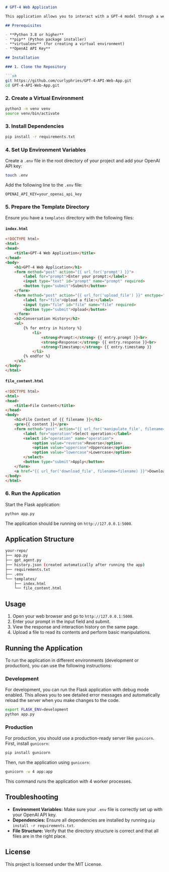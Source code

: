 ```markdown
# GPT-4 Web Application

This application allows you to interact with a GPT-4 model through a web interface. You can input prompts and get responses, with a history of your interactions stored and displayed. Additionally, you can upload files and perform basic manipulations on their contents.

## Prerequisites

- **Python 3.8 or higher**
- **pip** (Python package installer)
- **virtualenv** (for creating a virtual environment)
- **OpenAI API Key**

## Installation

### 1. Clone the Repository

```sh
git https://github.com/curlyphries/GPT-4-API-Web-App.git
cd GPT-4-API-Web-App.git
```

### 2. Create a Virtual Environment

```sh
python3 -m venv venv
source venv/bin/activate
```

### 3. Install Dependencies

```sh
pip install -r requirements.txt
```

### 4. Set Up Environment Variables

Create a `.env` file in the root directory of your project and add your OpenAI API key:

```sh
touch .env
```

Add the following line to the `.env` file:

```
OPENAI_API_KEY=your_openai_api_key
```

### 5. Prepare the Template Directory

Ensure you have a `templates` directory with the following files:

#### `index.html`

```html
<!DOCTYPE html>
<html>
<head>
    <title>GPT-4 Web Application</title>
</head>
<body>
    <h1>GPT-4 Web Application</h1>
    <form method="post" action="{{ url_for('prompt') }}">
        <label for="prompt">Enter your prompt:</label>
        <input type="text" id="prompt" name="prompt" required>
        <button type="submit">Submit</button>
    </form>
    <form method="post" action="{{ url_for('upload_file') }}" enctype="multipart/form-data">
        <label for="file">Upload a file:</label>
        <input type="file" id="file" name="file" required>
        <button type="submit">Upload</button>
    </form>
    <h2>Conversation History</h2>
    <ul>
        {% for entry in history %}
            <li>
                <strong>Prompt:</strong> {{ entry.prompt }}<br>
                <strong>Response:</strong> {{ entry.response }}<br>
                <strong>Timestamp:</strong> {{ entry.timestamp }}
            </li>
        {% endfor %}
    </ul>
</body>
</html>
```

#### `file_content.html`

```html
<!DOCTYPE html>
<html>
<head>
    <title>File Content</title>
</head>
<body>
    <h1>File Content of {{ filename }}</h1>
    <pre>{{ content }}</pre>
    <form method="post" action="{{ url_for('manipulate_file', filename=filename) }}">
        <label for="operation">Select operation:</label>
        <select id="operation" name="operation">
            <option value="reverse">Reverse</option>
            <option value="uppercase">Uppercase</option>
            <option value="lowercase">Lowercase</option>
        </select>
        <button type="submit">Apply</button>
    </form>
    <a href="{{ url_for('download_file', filename=filename) }}">Download File</a>
</body>
</html>
```

### 6. Run the Application

Start the Flask application:

```sh
python app.py
```

The application should be running on `http://127.0.0.1:5000`.

## Application Structure

```sh
your-repo/
├── app.py
├── gpt_agent.py
├── history.json (created automatically after running the app)
├── requirements.txt
├── .env
└── templates/
    ├── index.html
    └── file_content.html
```

## Usage

1. Open your web browser and go to `http://127.0.0.1:5000`.
2. Enter your prompt in the input field and submit.
3. View the response and interaction history on the same page.
4. Upload a file to read its contents and perform basic manipulations.

## Running the Application

To run the application in different environments (development or production), you can use the following instructions:

### Development

For development, you can run the Flask application with debug mode enabled. This allows you to see detailed error messages and automatically reload the server when you make changes to the code.

```sh
export FLASK_ENV=development
python app.py
```

### Production

For production, you should use a production-ready server like `gunicorn`. First, install `gunicorn`:

```sh
pip install gunicorn
```

Then, run the application using `gunicorn`:

```sh
gunicorn -w 4 app:app
```

This command runs the application with 4 worker processes.

## Troubleshooting

- **Environment Variables:** Make sure your `.env` file is correctly set up with your OpenAI API key.
- **Dependencies:** Ensure all dependencies are installed by running `pip install -r requirements.txt`.
- **File Structure:** Verify that the directory structure is correct and that all files are in the right place.

## License

This project is licensed under the MIT License.
```
